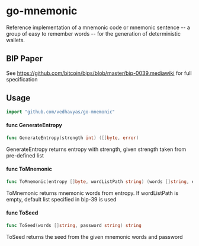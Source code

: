 # go-mnemonic
    
Reference implementation of a mnemonic code or mnemonic sentence -- a group of easy to remember words -- for the generation of deterministic wallets.

## BIP Paper

See https://github.com/bitcoin/bips/blob/master/bip-0039.mediawiki for full specification

## Usage
```go
import "github.com/vedhavyas/go-mnemonic"
```

#### func  GenerateEntropy

```go
func GenerateEntropy(strength int) ([]byte, error)
```
GenerateEntropy returns entropy with strength, given strength taken from
pre-defined list

#### func  ToMnemonic

```go
func ToMnemonic(entropy []byte, wordListPath string) (words []string, err error)
```
ToMnemonic returns mnemonic words from entropy. If wordListPath is empty, default list specified in bip-39 is used

#### func  ToSeed

```go
func ToSeed(words []string, password string) string
```
ToSeed returns the seed from the given mnemonic words and password
